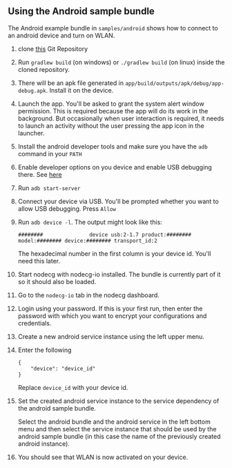 ## Using the Android sample bundle

The Android example bundle in `samples/android` shows how to connect to an android device and turn on WLAN.

1. clone [this](https://github.com/noeppi-noeppi/nodecg-io-android) Git Repository

2. Run `gradlew build` (on windows) or `./gradlew build` (on linux) inside the cloned repository.

3. There will be an apk file generated in `app/build/outputs/apk/debug/app-debug.apk`. Install it on the device.

4. Launch the app. You'll be asked to grant the system alert window permission. This is required because the app will do its work in the background. But occasionally when user interaction is required, it needs to launch an activity without the user pressing the app icon in the launcher.

5. Install the android developer tools and make sure you have the `adb` command in your `PATH`

6. Enable developer options on you device and enable USB debugging there. See [here](https://developer.android.com/studio/debug/dev-options)

7. Run `adb start-server`

8. Connect your device via USB. You'll be prompted whether you want to allow USB debugging. Press `Allow`

9. Run `adb device -l`. The output might look like this:

   ```
   ########               device usb:2-1.7 product:######## model:######## device:######## transport_id:2
   ```
   
   The hexadecimal number in the first column is your device id. You'll need this later.

10. Start nodecg with nodecg-io installed. The bundle is currently part of it so it should also be loaded.

11. Go to the `nodecg-io` tab in the nodecg dashboard.

12. Login using your password. If this is your first run, then enter the password with which you want to encrypt your configurations and credentials.

13. Create a new android service instance using the left upper menu.

14. Enter the following

    ```
    {
        "device": "device_id"
    }
    ```

    Replace `device_id` with your device id.

15. Set the created android service instance to the service dependency of the android sample bundle.

    Select the android bundle and the android service in the left bottom menu and then select the service instance that should be used by the android sample bundle (in this case the name of the previously created android instance).

16. You should see that WLAN is now activated on your device.
